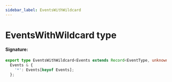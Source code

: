 ```yaml
---
sidebar_label: EventsWithWildcard
---
```


# EventsWithWildcard type

#### Signature:

```typescript
export type EventsWithWildcard<Events extends Record<EventType, unknown>> =
  Events & {
    '*': Events[keyof Events];
  };
```
